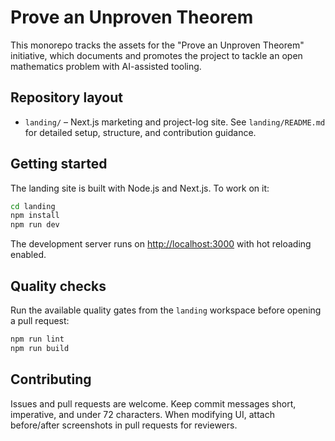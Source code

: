 # Prove an Unproven Theorem

This monorepo tracks the assets for the "Prove an Unproven Theorem" initiative, which documents and promotes the project to tackle an open mathematics problem with AI-assisted tooling.

## Repository layout

- `landing/` – Next.js marketing and project-log site. See `landing/README.md` for detailed setup, structure, and contribution guidance.

## Getting started

The landing site is built with Node.js and Next.js. To work on it:

```bash
cd landing
npm install
npm run dev
```

The development server runs on <http://localhost:3000> with hot reloading enabled.

## Quality checks

Run the available quality gates from the `landing` workspace before opening a pull request:

```bash
npm run lint
npm run build
```

## Contributing

Issues and pull requests are welcome. Keep commit messages short, imperative, and under 72 characters. When modifying UI, attach before/after screenshots in pull requests for reviewers.
